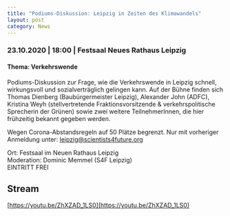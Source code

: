```yaml
---
title: "Podiums-Diskussion: Leipzig in Zeiten des Klimawandels"
layout: post
category: News
---
```

### 23.10.2020 | 18:00 | Festsaal Neues Rathaus Leipzig
#### Thema: Verkehrswende

Podiums-Diskussion zur Frage, wie die Verkehrswende in Leipzig schnell, wirkungsvoll und sozialverträglich gelingen kann. Auf der Bühne finden sich Thomas Dienberg (Baubürgermeister Leipzig), Alexander John (ADFC), Kristina Weyh (stellvertretende Fraktionsvorsitzende & verkehrspolitische Sprecherin der Grünen) sowie zwei weitere TeilnehmerInnen, die hier frühzeitig bekannt gegeben werden.

Wegen Corona-Abstandsregeln auf 50 Plätze begrenzt. Nur mit vorheriger Anmeldung unter: leipzig@scientists4future.org

Ort: Festsaal im Neuen Rathaus Leipzig <br>
Moderation: Dominic Memmel (S4F Leipzig) <br>
EINTRITT FREI <br>

## Stream
[https://youtu.be/ZhXZAD_1LS0](https://youtu.be/ZhXZAD_1LS0)

<!-- <iframe width="560" height="315" src="https://www.youtube.com/embed/ZhXZAD_1LS0" frameborder="0" allow="accelerometer; autoplay; clipboard-write; encrypted-media; gyroscope; picture-in-picture" allowfullscreen></iframe> -->
